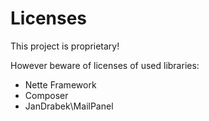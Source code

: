Licenses
========

This project is proprietary!

However beware of licenses of used libraries:
 - Nette Framework
 - Composer
 - JanDrabek\MailPanel